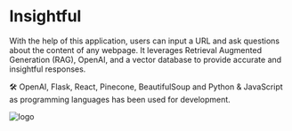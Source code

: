# Insightful

With the help of this application, users can input a URL and ask questions about the content of any webpage. It leverages Retrieval Augmented Generation (RAG), OpenAI, and a vector database to provide accurate and insightful responses. 

🛠️ OpenAI, Flask, React, Pinecone, BeautifulSoup and Python & JavaScript as programming languages has been used for development.

![logo](https://github.com/PrateekDutta2001/Insightful/assets/62097113/4197d804-6601-4ef0-8ede-4f4878d1da55)
